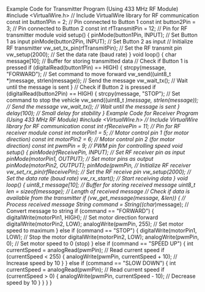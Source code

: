 Example Code for Transmitter Program (Using 433 MHz RF Module)
#include <VirtualWire.h> // Include VirtualWire library for RF communication
const int button1Pin = 2; // Pin connected to Button 1 const int button2Pin = 3; // Pin connected to Button 2 const int rfTransmitPin = 12; // Pin for RF transmitter module
void setup() { pinMode(button1Pin, INPUT); // Set Button 1 as input pinMode(button2Pin, INPUT); // Set Button 2 as input
// Initialize RF transmitter vw_set_tx_pin(rfTransmitPin); // Set the RF transmit pin vw_setup(2000); // Set the data rate (baud rate)
}
void loop() { char message[10]; // Buffer for storing transmitted data
// Check if Button 1 is pressed if (digitalRead(button1Pin) == HIGH) { strcpy(message, "FORWARD"); // Set command to move forward vw_send((uint8_t *)message, strlen(message)); // Send the message vw_wait_tx(); // Wait until the message is sent
}
// Check if Button 2 is pressed if (digitalRead(button2Pin) == HIGH) { strcpy(message, "STOP"); // Set command to stop the vehicle vw_send((uint8_t *)message, strlen(message)); // Send the message vw_wait_tx(); // Wait until the message is sent
}
delay(100); // Small delay for stability
}
Example Code for Receiver Program (Using 433 MHz RF Module)
#include <VirtualWire.h> // Include VirtualWire library for RF communication
const int rfReceivePin = 11; // Pin for RF receiver module const int motorPin1 = 5; // Motor control pin 1 (for motor direction) const int motorPin2 = 6; // Motor control pin 2 (for motor direction) const int pwmPin = 9; // PWM pin for controlling speed
void setup() { pinMode(rfReceivePin, INPUT); // Set RF receiver pin as input pinMode(motorPin1, OUTPUT); // Set motor pins as output pinMode(motorPin2, OUTPUT); pinMode(pwmPin,
// Initialize RF receiver vw_set_rx_pin(rfReceivePin); // Set the RF receive pin vw_setup(2000); // Set the data rate (baud rate) vw_rx_start(); // Start receiving data
}
void loop() { uint8_t message[10]; // Buffer for storing received message uint8_t len = sizeof(message); // Length of received message
// Check if data is available from the transmitter if (vw_get_message(message, &len)) {
// Process received message
String command = String((char*)message); // Convert message to string
if (command == "FORWARD") {
digitalWrite(motorPin1, HIGH); // Set motor direction forward digitalWrite(motorPin2, LOW); analogWrite(pwmPin, 255); // Set motor speed to maximum
}
else if (command == "STOP") { digitalWrite(motorPin1, LOW); // Stop the motor digitalWrite(motorPin2, LOW); analogWrite(pwmPin, 0); // Set motor speed to 0 (stop)
}
else if (command == "SPEED UP") { int currentSpeed = analogRead(pwmPin); // Read current speed if (currentSpeed < 255) { analogWrite(pwmPin, currentSpeed + 10); // Increase speed by 10
}
}
else if (command == "SLOW DOWN") { int currentSpeed = analogRead(pwmPin); // Read current speed if (currentSpeed > 0) { analogWrite(pwmPin, currentSpeed - 10); // Decrease speed by 10
   }
  }
 }
}
